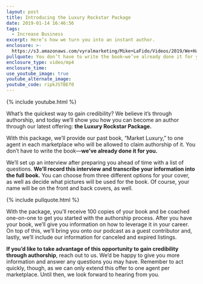 ```yaml
---
layout: post
title: Introducing the Luxury Rockstar Package
date: 2019-01-14 16:46:56
tags:
  - Increase Business
excerpt: Here’s how we turn you into an instant author.
enclosure: >-
  https://s3.amazonaws.com/vyralmarketing/Mike+LaFido/Videos/2019/We+Have+An+Exciting+Offer+For+You+_+Luxury+Listing+Specialist.mp4
pullquote: You don’t have to write the book—we’ve already done it for you.
enclosure_type: video/mp4
enclosure_time:
use_youtube_image: true
youtube_alternate_image:
youtube_code: ripkJSTBEf0
---
```


{% include youtube.html %}

What’s the quickest way to gain credibility? We believe it’s through authorship, and today we’ll show you how you can become an author through our latest offering: **the Luxury Rockstar Package.**

With this package, we’ll provide our past book, “Market Luxury,” to one agent in each marketplace who will be allowed to claim authorship of it. You don’t have to write the book—**we’ve already done it for you.**

We’ll set up an interview after preparing you ahead of time with a list of questions. **We’ll record this interview and transcribe your information into the full book.** You can choose from three different options for your cover, as well as decide what pictures will be used for the book. Of course, your name will be on the front and back covers, as well.

{% include pullquote.html %}

With the package, you’ll receive 100 copies of your book and be coached one-on-one to get you started with the authorship process. After you have your book, we’ll give you information on how to leverage it in your career. On top of this, we’ll bring you onto our podcast as a guest contributor and, lastly, we’ll include our information for canceled and expired listings.

**If you’d like to take advantage of this opportunity to gain credibility through authorship**, reach out to us. We’d be happy to give you more information and answer any questions you may have. Remember to act quickly, though, as we can only extend this offer to one agent per marketplace. Until then, we look forward to hearing from you.

&nbsp;